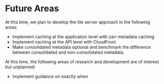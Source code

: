 # Future Areas

At this time, we plan to develop the tile server approach in the following areas:

* Implement caching at the application level with zarr metadata caching
* Implement caching at the API level with CloudFront
* Make consolidated metadata optional and benchmark the difference between consolidated and non-consolidated metadata.

At this time, the following areas of research and development are of interest but unplanned:

* Implement guidance on exactly when
